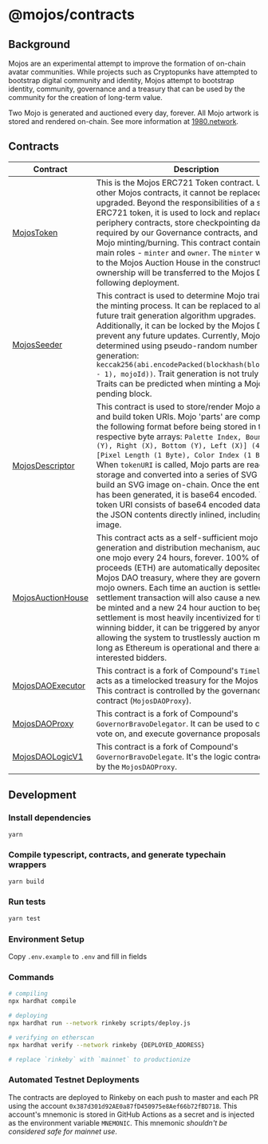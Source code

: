 # @mojos/contracts

## Background

Mojos are an experimental attempt to improve the formation of on-chain avatar communities. While projects such as Cryptopunks have attempted to bootstrap digital community and identity, Mojos attempt to bootstrap identity, community, governance and a treasury that can be used by the community for the creation of long-term value.

Two Mojo is generated and auctioned every day, forever. All Mojo artwork is stored and rendered on-chain. See more information at [1980.network](https://1980.network).

## Contracts

| Contract                                                        | Description                                                                                                                                                                                                                                                                                                                                                                                                                                                                                                                                                                                                                             | Address                                                                                                               |
| --------------------------------------------------------------- | --------------------------------------------------------------------------------------------------------------------------------------------------------------------------------------------------------------------------------------------------------------------------------------------------------------------------------------------------------------------------------------------------------------------------------------------------------------------------------------------------------------------------------------------------------------------------------------------------------------------------------------- | --------------------------------------------------------------------------------------------------------------------- |
| [MojosToken](./contracts/MojosToken.sol)                        | This is the Mojos ERC721 Token contract. Unlike other Mojos contracts, it cannot be replaced or upgraded. Beyond the responsibilities of a standard ERC721 token, it is used to lock and replace periphery contracts, store checkpointing data required by our Governance contracts, and control Mojo minting/burning. This contract contains two main roles - `minter` and `owner`. The `minter` will be set to the Mojos Auction House in the constructor and ownership will be transferred to the Mojos DAO following deployment.                                                                                                    | [0x9C8fF314C9Bc7F6e59A9d9225Fb22946427eDC03](https://etherscan.io/address/0x9C8fF314C9Bc7F6e59A9d9225Fb22946427eDC03) |
| [MojosSeeder](./contracts/MojosSeeder.sol)                      | This contract is used to determine Mojo traits during the minting process. It can be replaced to allow for future trait generation algorithm upgrades. Additionally, it can be locked by the Mojos DAO to prevent any future updates. Currently, Mojo traits are determined using pseudo-random number generation: `keccak256(abi.encodePacked(blockhash(block.number - 1), mojoId))`. Trait generation is not truly random. Traits can be predicted when minting a Mojo on the pending block.                                                                                                                                          | [0xCC8a0FB5ab3C7132c1b2A0109142Fb112c4Ce515](https://etherscan.io/address/0xCC8a0FB5ab3C7132c1b2A0109142Fb112c4Ce515) |
| [MojosDescriptor](./contracts/MojosDescriptor.sol)              | This contract is used to store/render Mojo artwork and build token URIs. Mojo 'parts' are compressed in the following format before being stored in their respective byte arrays: `Palette Index, Bounds [Top (Y), Right (X), Bottom (Y), Left (X)] (4 Bytes), [Pixel Length (1 Byte), Color Index (1 Byte)][]`. When `tokenURI` is called, Mojo parts are read from storage and converted into a series of SVG rects to build an SVG image on-chain. Once the entire SVG has been generated, it is base64 encoded. The token URI consists of base64 encoded data URI with the JSON contents directly inlined, including the SVG image. | [0x0Cfdb3Ba1694c2bb2CFACB0339ad7b1Ae5932B63](https://etherscan.io/address/0x0Cfdb3Ba1694c2bb2CFACB0339ad7b1Ae5932B63) |
| [MojosAuctionHouse](./contracts/MojosAuctionHouse.sol)          | This contract acts as a self-sufficient mojo generation and distribution mechanism, auctioning one mojo every 24 hours, forever. 100% of auction proceeds (ETH) are automatically deposited in the Mojos DAO treasury, where they are governed by mojo owners. Each time an auction is settled, the settlement transaction will also cause a new mojo to be minted and a new 24 hour auction to begin. While settlement is most heavily incentivized for the winning bidder, it can be triggered by anyone, allowing the system to trustlessly auction mojos as long as Ethereum is operational and there are interested bidders.       | [0xF15a943787014461d94da08aD4040f79Cd7c124e](https://etherscan.io/address/0xF15a943787014461d94da08aD4040f79Cd7c124e) |
| [MojosDAOExecutor](./contracts/governance/MojosDAOExecutor.sol) | This contract is a fork of Compound's `Timelock`. It acts as a timelocked treasury for the Mojos DAO. This contract is controlled by the governance contract (`MojosDAOProxy`).                                                                                                                                                                                                                                                                                                                                                                                                                                                         | [0x0BC3807Ec262cB779b38D65b38158acC3bfedE10](https://etherscan.io/address/0x0BC3807Ec262cB779b38D65b38158acC3bfedE10) |
| [MojosDAOProxy](./contracts/governance/MojosDAOProxy.sol)       | This contract is a fork of Compound's `GovernorBravoDelegator`. It can be used to create, vote on, and execute governance proposals.                                                                                                                                                                                                                                                                                                                                                                                                                                                                                                    | [0x6f3E6272A167e8AcCb32072d08E0957F9c79223d](https://etherscan.io/address/0x6f3E6272A167e8AcCb32072d08E0957F9c79223d) |
| [MojosDAOLogicV1](./contracts/governance/MojosDAOLogicV1.sol)   | This contract is a fork of Compound's `GovernorBravoDelegate`. It's the logic contract used by the `MojosDAOProxy`.                                                                                                                                                                                                                                                                                                                                                                                                                                                                                                                     | [0xa43aFE317985726E4e194eb061Af77fbCb43F944](https://etherscan.io/address/0xa43aFE317985726E4e194eb061Af77fbCb43F944) |

## Development

### Install dependencies

```sh
yarn
```

### Compile typescript, contracts, and generate typechain wrappers

```sh
yarn build
```

### Run tests

```sh
yarn test
```

### Environment Setup

Copy `.env.example` to `.env` and fill in fields

### Commands

```sh
# compiling
npx hardhat compile

# deploying
npx hardhat run --network rinkeby scripts/deploy.js

# verifying on etherscan
npx hardhat verify --network rinkeby {DEPLOYED_ADDRESS}

# replace `rinkeby` with `mainnet` to productionize
```

### Automated Testnet Deployments

The contracts are deployed to Rinkeby on each push to master and each PR using the account `0x387d301d92AE0a87fD450975e8Aef66b72fBD718`. This account's mnemonic is stored in GitHub Actions as a secret and is injected as the environment variable `MNEMONIC`. This mnemonic _shouldn't be considered safe for mainnet use_.
